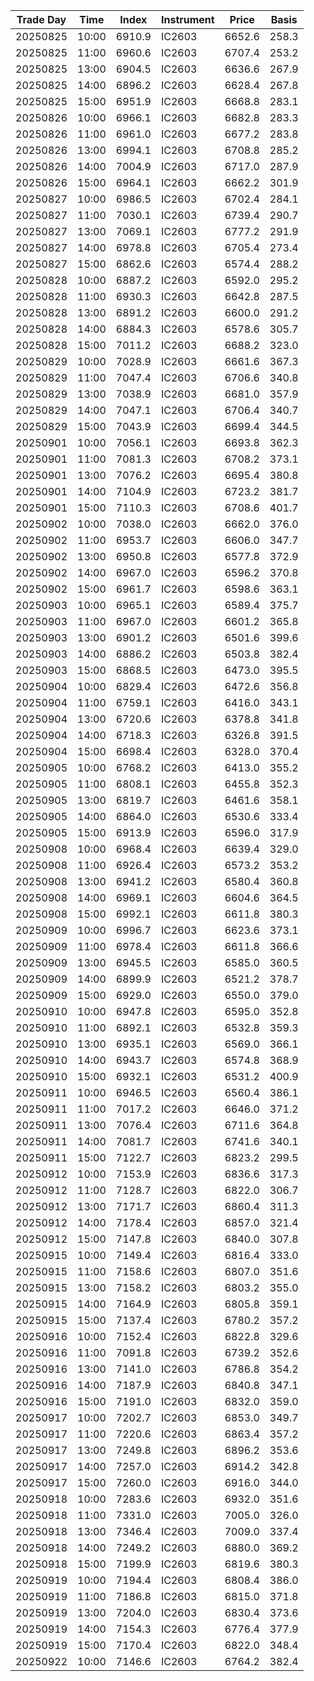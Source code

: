 | Trade Day  | Time | Index | Instrument | Price | Basis | 
| ---------- | ---- | ----- | ---------- | ----- | ----- | 
| 20250825 | 10:00 | 6910.9 | IC2603 | 6652.6 | 258.3 | 
| 20250825 | 11:00 | 6960.6 | IC2603 | 6707.4 | 253.2 | 
| 20250825 | 13:00 | 6904.5 | IC2603 | 6636.6 | 267.9 | 
| 20250825 | 14:00 | 6896.2 | IC2603 | 6628.4 | 267.8 | 
| 20250825 | 15:00 | 6951.9 | IC2603 | 6668.8 | 283.1 | 
| 20250826 | 10:00 | 6966.1 | IC2603 | 6682.8 | 283.3 | 
| 20250826 | 11:00 | 6961.0 | IC2603 | 6677.2 | 283.8 | 
| 20250826 | 13:00 | 6994.1 | IC2603 | 6708.8 | 285.2 | 
| 20250826 | 14:00 | 7004.9 | IC2603 | 6717.0 | 287.9 | 
| 20250826 | 15:00 | 6964.1 | IC2603 | 6662.2 | 301.9 | 
| 20250827 | 10:00 | 6986.5 | IC2603 | 6702.4 | 284.1 | 
| 20250827 | 11:00 | 7030.1 | IC2603 | 6739.4 | 290.7 | 
| 20250827 | 13:00 | 7069.1 | IC2603 | 6777.2 | 291.9 | 
| 20250827 | 14:00 | 6978.8 | IC2603 | 6705.4 | 273.4 | 
| 20250827 | 15:00 | 6862.6 | IC2603 | 6574.4 | 288.2 | 
| 20250828 | 10:00 | 6887.2 | IC2603 | 6592.0 | 295.2 | 
| 20250828 | 11:00 | 6930.3 | IC2603 | 6642.8 | 287.5 | 
| 20250828 | 13:00 | 6891.2 | IC2603 | 6600.0 | 291.2 | 
| 20250828 | 14:00 | 6884.3 | IC2603 | 6578.6 | 305.7 | 
| 20250828 | 15:00 | 7011.2 | IC2603 | 6688.2 | 323.0 | 
| 20250829 | 10:00 | 7028.9 | IC2603 | 6661.6 | 367.3 | 
| 20250829 | 11:00 | 7047.4 | IC2603 | 6706.6 | 340.8 | 
| 20250829 | 13:00 | 7038.9 | IC2603 | 6681.0 | 357.9 | 
| 20250829 | 14:00 | 7047.1 | IC2603 | 6706.4 | 340.7 | 
| 20250829 | 15:00 | 7043.9 | IC2603 | 6699.4 | 344.5 | 
| 20250901 | 10:00 | 7056.1 | IC2603 | 6693.8 | 362.3 | 
| 20250901 | 11:00 | 7081.3 | IC2603 | 6708.2 | 373.1 | 
| 20250901 | 13:00 | 7076.2 | IC2603 | 6695.4 | 380.8 | 
| 20250901 | 14:00 | 7104.9 | IC2603 | 6723.2 | 381.7 | 
| 20250901 | 15:00 | 7110.3 | IC2603 | 6708.6 | 401.7 | 
| 20250902 | 10:00 | 7038.0 | IC2603 | 6662.0 | 376.0 | 
| 20250902 | 11:00 | 6953.7 | IC2603 | 6606.0 | 347.7 | 
| 20250902 | 13:00 | 6950.8 | IC2603 | 6577.8 | 372.9 | 
| 20250902 | 14:00 | 6967.0 | IC2603 | 6596.2 | 370.8 | 
| 20250902 | 15:00 | 6961.7 | IC2603 | 6598.6 | 363.1 | 
| 20250903 | 10:00 | 6965.1 | IC2603 | 6589.4 | 375.7 | 
| 20250903 | 11:00 | 6967.0 | IC2603 | 6601.2 | 365.8 | 
| 20250903 | 13:00 | 6901.2 | IC2603 | 6501.6 | 399.6 | 
| 20250903 | 14:00 | 6886.2 | IC2603 | 6503.8 | 382.4 | 
| 20250903 | 15:00 | 6868.5 | IC2603 | 6473.0 | 395.5 | 
| 20250904 | 10:00 | 6829.4 | IC2603 | 6472.6 | 356.8 | 
| 20250904 | 11:00 | 6759.1 | IC2603 | 6416.0 | 343.1 | 
| 20250904 | 13:00 | 6720.6 | IC2603 | 6378.8 | 341.8 | 
| 20250904 | 14:00 | 6718.3 | IC2603 | 6326.8 | 391.5 | 
| 20250904 | 15:00 | 6698.4 | IC2603 | 6328.0 | 370.4 | 
| 20250905 | 10:00 | 6768.2 | IC2603 | 6413.0 | 355.2 | 
| 20250905 | 11:00 | 6808.1 | IC2603 | 6455.8 | 352.3 | 
| 20250905 | 13:00 | 6819.7 | IC2603 | 6461.6 | 358.1 | 
| 20250905 | 14:00 | 6864.0 | IC2603 | 6530.6 | 333.4 | 
| 20250905 | 15:00 | 6913.9 | IC2603 | 6596.0 | 317.9 | 
| 20250908 | 10:00 | 6968.4 | IC2603 | 6639.4 | 329.0 | 
| 20250908 | 11:00 | 6926.4 | IC2603 | 6573.2 | 353.2 | 
| 20250908 | 13:00 | 6941.2 | IC2603 | 6580.4 | 360.8 | 
| 20250908 | 14:00 | 6969.1 | IC2603 | 6604.6 | 364.5 | 
| 20250908 | 15:00 | 6992.1 | IC2603 | 6611.8 | 380.3 | 
| 20250909 | 10:00 | 6996.7 | IC2603 | 6623.6 | 373.1 | 
| 20250909 | 11:00 | 6978.4 | IC2603 | 6611.8 | 366.6 | 
| 20250909 | 13:00 | 6945.5 | IC2603 | 6585.0 | 360.5 | 
| 20250909 | 14:00 | 6899.9 | IC2603 | 6521.2 | 378.7 | 
| 20250909 | 15:00 | 6929.0 | IC2603 | 6550.0 | 379.0 | 
| 20250910 | 10:00 | 6947.8 | IC2603 | 6595.0 | 352.8 | 
| 20250910 | 11:00 | 6892.1 | IC2603 | 6532.8 | 359.3 | 
| 20250910 | 13:00 | 6935.1 | IC2603 | 6569.0 | 366.1 | 
| 20250910 | 14:00 | 6943.7 | IC2603 | 6574.8 | 368.9 | 
| 20250910 | 15:00 | 6932.1 | IC2603 | 6531.2 | 400.9 | 
| 20250911 | 10:00 | 6946.5 | IC2603 | 6560.4 | 386.1 | 
| 20250911 | 11:00 | 7017.2 | IC2603 | 6646.0 | 371.2 | 
| 20250911 | 13:00 | 7076.4 | IC2603 | 6711.6 | 364.8 | 
| 20250911 | 14:00 | 7081.7 | IC2603 | 6741.6 | 340.1 | 
| 20250911 | 15:00 | 7122.7 | IC2603 | 6823.2 | 299.5 | 
| 20250912 | 10:00 | 7153.9 | IC2603 | 6836.6 | 317.3 | 
| 20250912 | 11:00 | 7128.7 | IC2603 | 6822.0 | 306.7 | 
| 20250912 | 13:00 | 7171.7 | IC2603 | 6860.4 | 311.3 | 
| 20250912 | 14:00 | 7178.4 | IC2603 | 6857.0 | 321.4 | 
| 20250912 | 15:00 | 7147.8 | IC2603 | 6840.0 | 307.8 | 
| 20250915 | 10:00 | 7149.4 | IC2603 | 6816.4 | 333.0 | 
| 20250915 | 11:00 | 7158.6 | IC2603 | 6807.0 | 351.6 | 
| 20250915 | 13:00 | 7158.2 | IC2603 | 6803.2 | 355.0 | 
| 20250915 | 14:00 | 7164.9 | IC2603 | 6805.8 | 359.1 | 
| 20250915 | 15:00 | 7137.4 | IC2603 | 6780.2 | 357.2 | 
| 20250916 | 10:00 | 7152.4 | IC2603 | 6822.8 | 329.6 | 
| 20250916 | 11:00 | 7091.8 | IC2603 | 6739.2 | 352.6 | 
| 20250916 | 13:00 | 7141.0 | IC2603 | 6786.8 | 354.2 | 
| 20250916 | 14:00 | 7187.9 | IC2603 | 6840.8 | 347.1 | 
| 20250916 | 15:00 | 7191.0 | IC2603 | 6832.0 | 359.0 | 
| 20250917 | 10:00 | 7202.7 | IC2603 | 6853.0 | 349.7 | 
| 20250917 | 11:00 | 7220.6 | IC2603 | 6863.4 | 357.2 | 
| 20250917 | 13:00 | 7249.8 | IC2603 | 6896.2 | 353.6 | 
| 20250917 | 14:00 | 7257.0 | IC2603 | 6914.2 | 342.8 | 
| 20250917 | 15:00 | 7260.0 | IC2603 | 6916.0 | 344.0 | 
| 20250918 | 10:00 | 7283.6 | IC2603 | 6932.0 | 351.6 | 
| 20250918 | 11:00 | 7331.0 | IC2603 | 7005.0 | 326.0 | 
| 20250918 | 13:00 | 7346.4 | IC2603 | 7009.0 | 337.4 | 
| 20250918 | 14:00 | 7249.2 | IC2603 | 6880.0 | 369.2 | 
| 20250918 | 15:00 | 7199.9 | IC2603 | 6819.6 | 380.3 | 
| 20250919 | 10:00 | 7194.4 | IC2603 | 6808.4 | 386.0 | 
| 20250919 | 11:00 | 7186.8 | IC2603 | 6815.0 | 371.8 | 
| 20250919 | 13:00 | 7204.0 | IC2603 | 6830.4 | 373.6 | 
| 20250919 | 14:00 | 7154.3 | IC2603 | 6776.4 | 377.9 | 
| 20250919 | 15:00 | 7170.4 | IC2603 | 6822.0 | 348.4 | 
| 20250922 | 10:00 | 7146.6 | IC2603 | 6764.2 | 382.4 | 
